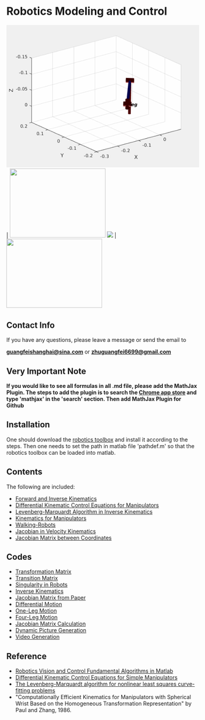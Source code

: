 # Robotics Modeling and Control

![](image/one_leg_motion.gif) | <img src="img/one_leg_motion.gif" height="180px" width="250px"/>
![](image/2_four_legs_motion.gif) | <img src="img/2_four_legs_motion.gif" height="180px" width="250px"/>

## Contact Info
If you have any questions, please leave a message or send the email to 

**guangfeishanghai@sina.com** or **zhuguangfei6699@gmail.com**

## Very Important Note

**If you would like to see all formulas in all .md file, please add the MathJax Plugin. The steps to add the plugin is to search the [Chrome app store](https://chrome.google.com/webstore/category/extensions) and type 'mathjax' in the 'search' section. Then add MathJax Plugin for Github**

## Installation

One should download the [robotics toolbox](https://github.com/petercorke/robotics-toolbox-matlab) and install it according to the steps. Then one needs to set the path in matlab file 'pathdef.m' so that the robotics toolbox can be loaded into matlab.

## Contents

The following are included:

- [Forward and Inverse Kinematics](https://github.com/colin-zgf/Robotics-Modeling-and-Control/blob/master/Forward_and_Inverse_Kinematics.md)
- [Differential Kinematic Control Equations for Manipulators](https://github.com/colin-zgf/Robotics-Modeling-and-Control/blob/master/Differential_Kinematic_Control_Equations_for_Manipulators.md)
- [Levenberg-Marquardt Algorithm in Inverse Kinematics](https://github.com/colin-zgf/Robotics-Modeling-and-Control/blob/master/Levenberg-Marquardt_Algorithm_in_Inverse_Kinematics.md)
- [Kinematics for Manipulators](https://github.com/colin-zgf/Robotics-Modeling-and-Control/blob/master/Kinematics_for_Manipulators%20_with_Spherical_Wrist.md)
- [Walking-Robots](https://github.com/colin-zgf/Robotics-Modeling-and-Control/blob/master/Walking_Robots.md)
- [Jacobian in Velocity Kinematics](https://github.com/colin-zgf/Robotics-Modeling-and-Control/blob/master/Jacobian_in_Velocity_Kinematics.md)
- [Jacobian Matrix between Coordinates](https://github.com/colin-zgf/Robotics-Modeling-and-Control/blob/master/Jacobian_Matrix_between_Coordinates.md)

## Codes

- [Transformation Matrix](https://github.com/colin-zgf/Robotics-Modeling-and-Control/blob/master/code/transformationMatrix.m)
- [Transition Matrix](https://github.com/colin-zgf/Robotics-Modeling-and-Control/blob/master/code/transitionMatrix.m)
- [Singularity in Robots](https://github.com/colin-zgf/Robotics-Modeling-and-Control/blob/master/code/Singularity.m)
- [Inverse Kinematics](https://github.com/colin-zgf/Robotics-Modeling-and-Control/blob/master/code/test_inverse_kinematics.m)
- [Jacobian Matrix from Paper](https://github.com/colin-zgf/Robotics-Modeling-and-Control/blob/master/code/test_jacobe.m)
- [Differential Motion](https://github.com/colin-zgf/Robotics-Modeling-and-Control/blob/master/code/test_tr2delta.m)
- [One-Leg Motion](https://github.com/colin-zgf/Robotics-Modeling-and-Control/blob/master/code/SImpleWalkingRobot.m)
- [Four-Leg Motion](https://github.com/colin-zgf/Robotics-Modeling-and-Control/blob/master/code/MotionOfFourLegs.m)
- [Jacobian Matrix Calculation](https://github.com/colin-zgf/Robotics-Modeling-and-Control/blob/master/code/jacobian_matrix.m)
- [Dynamic Picture Generation](https://github.com/colin-zgf/Robotics-Modeling-and-Control/blob/master/code/tool_dynamic_gif.m)
- [Video Generation](https://github.com/colin-zgf/Robotics-Modeling-and-Control/blob/master/code/tool_generate_video.m)

## Reference
- [Robotics Vision and Control Fundamental Algorithms in Matlab](https://github.com/ErlangZ/Ebooks/blob/master/Robotics%2C%20vision%20and%20control%20fundamental%20algorithms%20in%20MATLAB%26amp%3Breg%3B.pdf)
- [Differential Kinematic Control Equations for Simple Manipulators](https://ieeexplore.ieee.org/stamp/stamp.jsp?arnumber=4308714)
- [The Levenberg-Marquardt algorithm for nonlinear least squares curve-fitting problems](http://people.duke.edu/~hpgavin/ce281/lm.pdf)
- "Computationally Efficient Kinematics for Manipulators with Spherical Wrist Based on the Homogeneous Transformation Representation" by Paul and Zhang, 1986.

